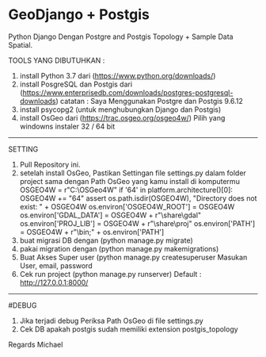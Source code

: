 # GeoDjango + Postgis
Python Django Dengan Postgre and Postgis Topology + Sample Data Spatial.

TOOLS YANG DIBUTUHKAN :
1. install Python 3.7 dari (https://www.python.org/downloads/)
2. install PosgreSQL dan Postgis dari (https://www.enterprisedb.com/downloads/postgres-postgresql-downloads)
   catatan : Saya Menggunakan Postgre dan Postgis 9.6.12
3. install psycopg2 (untuk menghubungkan Django dan Postgis)
4. install OsGeo dari (https://trac.osgeo.org/osgeo4w/) Pilih yang windowns instaler 32 / 64 bit

-------------------------------------------------------------------------------------------------------------

SETTING 
1. Pull Repository ini.
2. setelah install OsGeo, Pastikan Settingan file settings.py dalam folder project sama dengan Path OsGeo yang kamu install di komputermu 
   OSGEO4W = r"C:\OSGeo4W"
    if '64' in platform.architecture()[0]:
        OSGEO4W += "64"
    assert os.path.isdir(OSGEO4W), "Directory does not exist: " + OSGEO4W
    os.environ['OSGEO4W_ROOT'] = OSGEO4W
    os.environ['GDAL_DATA'] = OSGEO4W + r"\share\gdal"
    os.environ['PROJ_LIB'] = OSGEO4W + r"\share\proj"
    os.environ['PATH'] = OSGEO4W + r"\bin;" + os.environ['PATH']
 3. buat migrasi DB dengan (python manage.py migrate)
 4. pakai migration dengan (python manage.py makemigrations)
 5. Buat Akses Super user (python manage.py createsuperuser
    Masukan User, email, password
 6. Cek run project (python manage.py runserver)
    Default : http://127.0.0.1:8000/
 
 ---------------------------------------------------------------------------------------------------------------
 
 #DEBUG
 
 1. Jika terjadi debug Periksa Path OsGeo di file settings.py
 2. Cek DB apakah postgis sudah memiliki extension postgis_topology
 
 Regards Michael
